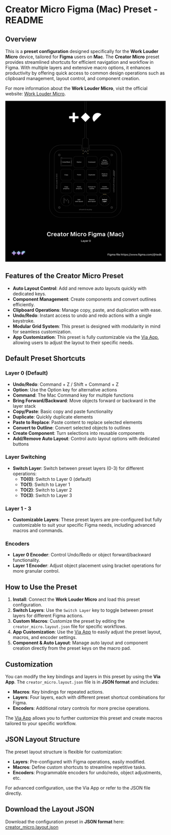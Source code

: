
# Creator Micro Figma (Mac) Preset - README

## Overview
This is a **preset configuration** designed specifically for the **Work Louder Micro** device, tailored for **Figma** users on **Mac**. The **Creator Micro** preset provides streamlined shortcuts for efficient navigation and workflow in Figma. With multiple layers and extensive macro options, it enhances productivity by offering quick access to common design operations such as clipboard management, layout control, and component creation.

For more information about the **Work Louder Micro**, visit the official website: [Work Louder Micro](https://worklouder.xyz/).

![Creator Micro Layout](https://github.com/edogbeatz/work-louder-micro-preset/raw/main/images/layer-0.png)

## Features of the Creator Micro Preset
- **Auto Layout Control**: Add and remove auto layouts quickly with dedicated keys.
- **Component Management**: Create components and convert outlines efficiently.
- **Clipboard Operations**: Manage copy, paste, and duplication with ease.
- **Undo/Redo**: Instant access to undo and redo actions with a single keystroke.
- **Modular Grid System**: This preset is designed with modularity in mind for seamless customization.
- **App Customization**: This preset is fully customizable via the [Via App](https://usevia.app/), allowing users to adjust the layout to their specific needs.

## Default Preset Shortcuts

### Layer 0 (Default)
- **Undo/Redo**: Command + Z / Shift + Command + Z
- **Option**: Use the Option key for alternative actions
- **Command**: The Mac Command key for multiple functions
- **Bring Forward/Backward**: Move objects forward or backward in the layer stack
- **Copy/Paste**: Basic copy and paste functionality
- **Duplicate**: Quickly duplicate elements
- **Paste to Replace**: Paste content to replace selected elements
- **Convert to Outline**: Convert selected objects to outlines
- **Create Component**: Turn selections into reusable components
- **Add/Remove Auto Layout**: Control auto layout options with dedicated buttons

### Layer Switching
- **Switch Layer**: Switch between preset layers (0-3) for different operations:
    - **TO(0)**: Switch to Layer 0 (default)
    - **TO(1)**: Switch to Layer 1
    - **TO(2)**: Switch to Layer 2
    - **TO(3)**: Switch to Layer 3

### Layer 1 - 3
- **Customizable Layers**: These preset layers are pre-configured but fully customizable to suit your specific Figma needs, including advanced macros and commands.

### Encoders
- **Layer 0 Encoder**: Control Undo/Redo or object forward/backward functionality.
- **Layer 1 Encoder**: Adjust object placement using bracket operations for more granular control.

## How to Use the Preset

1. **Install**: Connect the **Work Louder Micro** and load this preset configuration.
2. **Switch Layers**: Use the `Switch Layer` key to toggle between preset layers for different Figma actions.
3. **Custom Macros**: Customize the preset by editing the `creator_micro.layout.json` file for specific workflows.
4. **App Customization**: Use the [Via App](https://usevia.app/) to easily adjust the preset layout, macros, and encoder settings.
5. **Component & Auto Layout**: Manage auto layout and component creation directly from the preset keys on the macro pad.

## Customization
You can modify the key bindings and layers in this preset by using the **Via App**. The `creator_micro.layout.json` file is in **JSON format** and includes:

- **Macros**: Key bindings for repeated actions.
- **Layers**: Four layers, each with different preset shortcut combinations for Figma.
- **Encoders**: Additional rotary controls for more precise operations.

The [Via App](https://usevia.app/) allows you to further customize this preset and create macros tailored to your specific workflow.

## JSON Layout Structure

The preset layout structure is flexible for customization:
- **Layers**: Pre-configured with Figma operations, easily modified.
- **Macros**: Define custom shortcuts to streamline repetitive tasks.
- **Encoders**: Programmable encoders for undo/redo, object adjustments, etc.

For advanced configuration, use the Via App or refer to the JSON file directly.

## Download the Layout JSON
Download the configuration preset in **JSON format** here: [creator_micro.layout.json](https://github.com/edogbeatz/work-louder-micro-preset/blob/main/creator_micro.layout.json)
